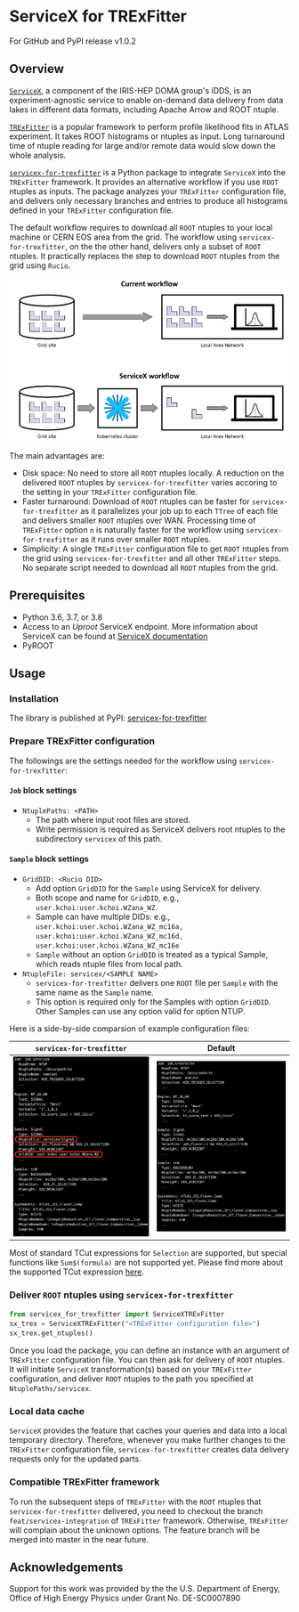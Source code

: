 # ServiceX for TRExFitter

For GitHub and PyPI release v1.0.2

## Overview

[`ServiceX`](https://github.com/ssl-hep/ServiceX), a component of the IRIS-HEP DOMA group's iDDS, is an experiment-agnostic service to enable on-demand data delivery from data lakes in different data formats, including Apache Arrow and ROOT ntuple. 

[`TRExFitter`](https://gitlab.cern.ch/TRExStats/TRExFitter) is a popular framework to perform profile likelihood fits in ATLAS experiment. It takes ROOT histograms or ntuples as input. Long turnaround time of ntuple reading for large and/or remote data would slow down the whole analysis.

<!-- `servicex-for-trexfitter` is a python library to interface ServiceX into TRExFitter framework. It provides an alternative method to produce histograms out of ROOT ntuples.  -->

[`servicex-for-trexfitter`](https://github.com/kyungeonchoi/ServiceXforTRExFitter) is a Python package to integrate `ServiceX` into the `TRExFitter` framework.
It provides an alternative workflow if you use `ROOT` ntuples as inputs.
The package analyzes your `TRExFitter` configuration file, and delivers only necessary branches and entries to produce all histograms defined in your `TRExFitter` configuration file.

The default workflow requires to download all `ROOT` ntuples to your local machine or CERN EOS area from the grid.
The workflow using `servicex-for-trexfitter`, on the the other hand, delivers only a subset of `ROOT` ntuples.
It practically replaces the step to download `ROOT` ntuples from the grid using `Rucio`.

<!-- Primary goal is the fast delivery of histograms from ROOT ntuples, which replaces TRExFitter option `n`.  -->

![Workflow comparison](img/current_vs_serviceX_workflow.png)

The main advantages are:

- Disk space: No need to store all `ROOT` ntuples locally.
A reduction on the delivered `ROOT` ntuples by `servicex-for-trexfitter` varies accoring to the setting in your `TRExFitter` configuration file.
- Faster turnaround: Download of `ROOT` ntuples can be faster for `servicex-for-trexfitter` as it parallelizes your job up to each `TTree` of each file and delivers smaller `ROOT` ntuples over WAN.
Processing time of `TRExFitter` option `n` is naturally faster for the workflow using `servicex-for-trexfitter` as it runs over smaller `ROOT` ntuples.
- Simplicity: A single `TRExFitter` configuration file to get `ROOT` ntuples from the grid using `servicex-for-trexfitter` and all other `TRExFitter` steps. No separate script needed to download all `ROOT` ntuples from the grid.


## Prerequisites

- Python 3.6, 3.7, or 3.8
- Access to an *Uproot* ServiceX endpoint. More information about ServiceX can be found at [ServiceX documentation](https://servicex.readthedocs.io/en/latest/)
- PyROOT


## Usage

### Installation

The library is published at PyPI: [servicex-for-trexfitter](https://pypi.org/project/servicex-for-trexfitter/)

### Prepare TRExFitter configuration

The followings are the settings needed for the workflow using `servicex-for-trexfitter`:

#### `Job` block settings

- `NtuplePaths: <PATH>` 
    - The path where input root files are stored. 
    - Write permission is required as ServiceX delivers root ntuples to the subdirectory `servicex` of this path.

#### `Sample` block settings

- `GridDID: <Rucio DID>`
    - Add option `GridDID` for the `Sample` using ServiceX for delivery.     
    - Both scope and name for `GridDID`, e.g., `user.kchoi:user.kchoi.WZana_WZ`.
    - Sample can have multiple DIDs: e.g., `user.kchoi:user.kchoi.WZana_WZ_mc16a, user.kchoi:user.kchoi.WZana_WZ_mc16d, user.kchoi:user.kchoi.WZana_WZ_mc16e`
    - `Sample` without an option `GridDID` is treated as a typical Sample, which reads ntuple files from local path.
- `NtupleFile: servicex/<SAMPLE NAME>`
    - `servicex-for-trexfitter` delivers one `ROOT` file per `Sample` with the same name as the `Sample` name.
    - This option is required only for the Samples with option `GridDID`. Other Samples can use any option valid for option NTUP.

Here is a side-by-side comparsion of example configuration files:

`servicex-for-trexfitter` | Default
:--------:|:------:
![](img/config_servicex_2.png) | ![](img/config_trexfitter_2.png)

Most of standard TCut expressions for `Selection` are supported, but special functions like `Sum$(formula)` are not supported yet. Please find more about the supported TCut expression [here](https://github.com/ssl-hep/TCutToQastleWrapper).

### Deliver `ROOT` ntuples using `servicex-for-trexfitter`

```python
from servicex_for_trexfitter import ServiceXTRExFitter
sx_trex = ServiceXTRExFitter("<TRExFitter configuration file>")
sx_trex.get_ntuples()
```

Once you load the package, you can define an instance with an argument of `TRExFitter` configuration file.
You can then ask for delivery of `ROOT` ntuples.
It will initiate `ServiceX` transformation(s) based on your `TRExFitter` configuration, and deliver `ROOT` ntuples to the path you specified at `NtuplePaths/servicex`.

### Local data cache

`ServiceX` provides the feature that caches your queries and data into a local temporary directory.
Therefore, whenever you make further changes to the `TRExFitter` configuration file, `servicex-for-trexfitter` creates data delivery requests only for the updated parts.

### Compatible TRExFitter framework

To run the subsequent steps of `TRExFitter` with the `ROOT` ntuples that `servicex-for-trexfitter` delivered, you need to checkout the branch `feat/servicex-integration` of `TRExFitter` framework.
Otherwise, `TRExFitter` will complain about the unknown options.
The feature branch will be merged into master in the near future.

## Acknowledgements
Support for this work was provided by the the U.S. Department of Energy, Office of High Energy Physics under Grant No. DE-SC0007890